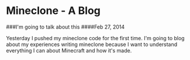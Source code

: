 Mineclone - A Blog
==================

###I'm going to talk about this
####Feb 27, 2014

Yesterday I pushed my mineclone code for the first time. I'm going to blog about my experiences writing mineclone because I want to understand everything I can about Minecraft and how it's made.
